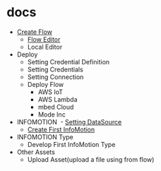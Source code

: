 # docs

- [Create Flow](Flow/index.md)
  - [Flow Editor](Flow/FlowEditor.md)
  - Local Editor
- Deploy
  - Setting Credential Definition
  - Setting Credentials
  - Setting Connection
  - Deploy Flow
    - AWS IoT
    - AWS Lambda
    - mbed Cloud 
    - Mode Inc 
- INFOMOTION
  - [Setting DataSource](InfoMotion/SettingDataSource.md)
  - [Create First InfoMotion](InfoMotion/CreateFirstInfoMotion.md)
- INFOMOTION Type
  - Develop First InfoMotion Type
- Other Assets
  - Upload Asset(upload a file using from flow)
